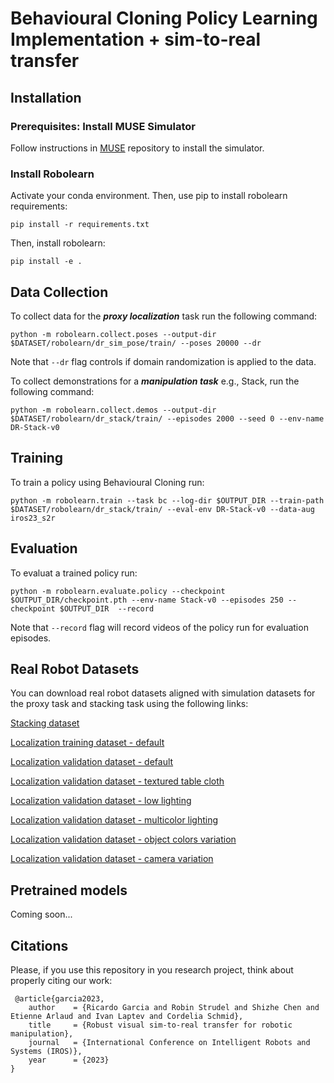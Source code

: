 # Behavioural Cloning Policy Learning Implementation + sim-to-real transfer

## Installation

### Prerequisites: Install MUSE Simulator
Follow instructions in [MUSE](https://github.com/deepmind/mujoco) repository to install the simulator.

### Install Robolearn

Activate your conda environment. Then, use pip to install robolearn requirements:

```
pip install -r requirements.txt
```

Then, install robolearn:

```
pip install -e .
```


## Data Collection

To collect data for the ***proxy localization*** task run the following command:

```
python -m robolearn.collect.poses --output-dir $DATASET/robolearn/dr_sim_pose/train/ --poses 20000 --dr
```

Note that `--dr` flag controls if domain randomization is applied to the data.

To collect demonstrations for a ***manipulation task*** e.g., Stack, run the following command:

```
python -m robolearn.collect.demos --output-dir $DATASET/robolearn/dr_stack/train/ --episodes 2000 --seed 0 --env-name DR-Stack-v0
```


## Training

To train a policy using Behavioural Cloning run:

```
python -m robolearn.train --task bc --log-dir $OUTPUT_DIR --train-path $DATASET/robolearn/dr_stack/train/ --eval-env DR-Stack-v0 --data-aug iros23_s2r
```

## Evaluation
To evaluat a trained policy run:

```
python -m robolearn.evaluate.policy --checkpoint $OUTPUT_DIR/checkpoint.pth --env-name Stack-v0 --episodes 250 --checkpoint $OUTPUT_DIR  --record
```
Note that `--record` flag will record videos of the policy run for evaluation episodes.

## Real Robot Datasets

You can download real robot datasets aligned with simulation datasets for the proxy task and stacking task using the following links:

[Stacking dataset](https://drive.google.com/file/d/1l0p45EC3ZlFWctf0EvOpmD70neglqQoR/view?usp=sharing)

[Localization training dataset - default](https://drive.google.com/file/d/1ZhG2Dy8NQcasQ5SpCgtis4M4F3j28xwa/view?usp=sharing)

[Localization validation dataset - default](https://drive.google.com/file/d/1wfSFlpKqeKdsVPmsilvGQegFmeYnJLXj/view?usp=sharing)

[Localization validation dataset - textured table cloth](https://drive.google.com/file/d/1ZtXmJUkOd1qIPU10Cdox5WfsecfN5zH9/view?usp=sharing)

[Localization validation dataset - low lighting](https://drive.google.com/file/d/1kamPnEsRuPdxICTqaON3Vy51cN3mSzfL/view?usp=sharing)

[Localization validation dataset - multicolor lighting](https://drive.google.com/file/d/1D6Og4Qt7KsSAaywztCVO7GX-maeiBEaH/view?usp=sharing)

[Localization validation dataset - object colors variation](https://drive.google.com/file/d/1aGHbjqicZ3Yxh0FtfyGIwYGFKZV7cLNC/view?usp=sharing)

[Localization validation dataset - camera variation](https://drive.google.com/file/d/1XQARMlfynxML6fGQFoLb2zcnGEufdLlB/view?usp=sharing)

## Pretrained models

Coming soon...

## Citations

Please, if you use this repository in you research project, think about properly citing our work:

```
 @article{garcia2023,
    author    = {Ricardo Garcia and Robin Strudel and Shizhe Chen and Etienne Arlaud and Ivan Laptev and Cordelia Schmid},
    title     = {Robust visual sim-to-real transfer for robotic manipulation},
    journal   = {International Conference on Intelligent Robots and Systems (IROS)},
    year      = {2023}
}    
```
